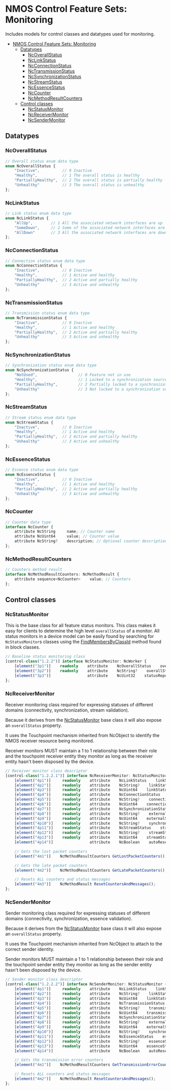 # NMOS Control Feature Sets: Monitoring

Includes models for control classes and datatypes used for monitoring.

- [NMOS Control Feature Sets: Monitoring](#nmos-control-feature-sets-monitoring)
  - [Datatypes](#datatypes)
    - [NcOverallStatus](#ncoverallstatus)
    - [NcLinkStatus](#nclinkstatus)
    - [NcConnectionStatus](#ncconnectionstatus)
    - [NcTransmissionStatus](#nctransmissionstatus)
    - [NcSynchronizationStatus](#ncsynchronizationstatus)
    - [NcStreamStatus](#ncstreamstatus)
    - [NcEssenceStatus](#ncessencestatus)
    - [NcCounter](#nccounter)
    - [NcMethodResultCounters](#ncmethodresultcounters)
  - [Control classes](#control-classes)
    - [NcStatusMonitor](#ncstatusmonitor)
    - [NcReceiverMonitor](#ncreceivermonitor)
    - [NcSenderMonitor](#ncsendermonitor)

## Datatypes

### NcOverallStatus

```typescript
// Overall status enum data type
enum NcOverallStatus {
    "Inactive",          // 0 Inactive
    "Healthy",           // 1 The overall status is healthy
    "PartiallyHealthy",  // 2 The overall status is partially healthy
    "Unhealthy"          // 3 The overall status is unhealthy
};
```

### NcLinkStatus

```typescript
// Link status enum data type
enum NcLinkStatus {
    "AllUp",        // 1 All the associated network interfaces are up
    "SomeDown",     // 2 Some of the associated network interfaces are down
    "AllDown"       // 3 All the associated network interfaces are down
};
```

### NcConnectionStatus

```typescript
// Connection status enum data type
enum NcConnectionStatus {
    "Inactive",          // 0 Inactive
    "Healthy",           // 1 Active and healthy
    "PartiallyHealthy",  // 2 Active and partially healthy
    "Unhealthy"          // 3 Active and unhealthy
};
```

### NcTransmissionStatus

```typescript
// Transmission status enum data type
enum NcTransmissionStatus {
    "Inactive",          // 0 Inactive
    "Healthy",           // 1 Active and healthy
    "PartiallyHealthy",  // 2 Active and partially healthy
    "Unhealthy"          // 3 Active and unhealthy
};
```

### NcSynchronizationStatus

```typescript
// Synchronization status enum data type
enum NcSynchronizationStatus {
    "NotUsed",                  // 0 Feature not in use
    "Healthy",                  // 1 Locked to a synchronization source
    "PartiallyHealthy",         // 2 Partially locked to a synchronization source
    "Unhealthy"                 // 3 Not locked to a synchronization source
};
```

### NcStreamStatus

```typescript
// Stream status enum data type
enum NcStreamStatus {
    "Inactive",          // 0 Inactive
    "Healthy",           // 1 Active and healthy
    "PartiallyHealthy",  // 2 Active and partially healthy
    "Unhealthy"          // 3 Active and unhealthy
};
```

### NcEssenceStatus

```typescript
// Essence status enum data type
enum NcEssenceStatus {
    "Inactive",          // 0 Inactive
    "Healthy",           // 1 Active and healthy
    "PartiallyHealthy",  // 2 Active and partially healthy
    "Unhealthy"          // 3 Active and unhealthy
};
```

### NcCounter

```typescript
// Counter data type
interface NcCounter {
    attribute NcString     name; // Counter name
    attribute NcUint64     value; // Counter value
    attribute NcString?    description; // Optional counter description
};
```

### NcMethodResultCounters

```typescript
// Counters method result
interface NcMethodResultCounters: NcMethodResult {
    attribute sequence<NcCounter>    value; // Counters
};
```

## Control classes

### NcStatusMonitor

This is the base class for all feature status monitors.
This class makes it easy for clients to determine the high level `overallStatus` of a monitor.
All status monitors in a device model can be easily found by searching for `NcStatusMonitor`s classes using the [FindMembersByClassId](https://specs.amwa.tv/ms-05-02/latest/docs/Blocks.html#search-methods) method found in block classes.

```typescript
// Baseline status monitoring class
[control-class("1.2.2")] interface NcStatusMonitor: NcWorker {
    [element("3p1")]    readonly    attribute    NcOverallStatus    overallStatus;      // Overall status property
    [element("3p2")]    readonly    attribute    NcString?    overallStatusMessage;     // Overall status message property
    [element("3p3")]                attribute    NcUint32    statusReportingDelay;      // Status reporting delay property (in seconds, default is 3s and 0 means no delay)
};
```

### NcReceiverMonitor

Receiver monitoring class required for expressing statuses of different domains (connectivity, synchronization, stream validation).

Because it derives from the [NcStatusMonitor](#ncstatusmonitor) base class it will also expose an `overallStatus` property.

It uses the Touchpoint mechanism inherited from NcObject to identify the NMOS receiver resource being monitored.

Receiver monitors MUST maintain a 1 to 1 relationship between their role and the touchpoint receiver entity they monitor as long as the receiver entity hasn't been disposed by the device.

```typescript
// Receiver monitor class descriptor
[control-class("1.2.2.1")] interface NcReceiverMonitor: NcStatusMonitor {
    [element("4p1")]     readonly    attribute    NcLinkStatus    linkStatus;    // Link status property
    [element("4p2")]     readonly    attribute    NcString?    linkStatusMessage;    // Link status message property
    [element("4p3")]     readonly    attribute    NcUint64    linkStatusTransitionCounter;    // Link status transition counter property
    [element("4p4")]     readonly    attribute    NcConnectionStatus    connectionStatus;    // Connection status property
    [element("4p5")]     readonly    attribute    NcString?    connectionStatusMessage;    // Connection status message property
    [element("4p6")]     readonly    attribute    NcUint64    connectionStatusTransitionCounter;    // Connection status transition counter property
    [element("4p7")]     readonly    attribute    NcSynchronizationStatus    externalSynchronizationStatus;    // External synchronization status property
    [element("4p8")]     readonly    attribute    NcString?    externalSynchronizationStatusMessage;    // External synchronization status message property
    [element("4p9")]     readonly    attribute    NcUint64    externalSynchronizationStatusTransitionCounter;    // External synchronization status transition counter property
    [element("4p10")]    readonly    attribute    NcString?    synchronizationSourceId;    // Synchronization source id property
    [element("4p11")]    readonly    attribute    NcStreamStatus    streamStatus;    // Stream status property
    [element("4p12")]    readonly    attribute    NcString?    streamStatusMessage;    // Stream status message property
    [element("4p13")]    readonly    attribute    NcUint64    streamStatusTransitionCounter;    // Stream status transition counter property
    [element("4p14")]                attribute    NcBoolean    autoResetCountersAndMessages;    // Automatic reset counters and status messages property (default: true)

    // Gets the lost packet counters
    [element("4m1")]    NcMethodResultCounters GetLostPacketCounters();

    // Gets the late packet counters
    [element("4m2")]    NcMethodResultCounters GetLatePacketCounters();

    // Resets ALL counters and status messages
    [element("4m3")]    NcMethodResult ResetCountersAndMessages();
};
```

### NcSenderMonitor

Sender monitoring class required for expressing statuses of different domains (connectivity, synchronization, essence validation).

Because it derives from the [NcStatusMonitor](#ncstatusmonitor) base class it will also expose an `overallStatus` property.

It uses the Touchpoint mechanism inherited from NcObject to attach to the correct sender identity.

Sender monitors MUST maintain a 1 to 1 relationship between their role and the touchpoint sender entity they monitor as long as the sender entity hasn't been disposed by the device.

```typescript
// Sender monitor class descriptor
[control-class("1.2.2.2")] interface NcSenderMonitor: NcStatusMonitor {
    [element("4p1")]     readonly    attribute    NcLinkStatus    linkStatus;    // Link status property
    [element("4p2")]     readonly    attribute    NcString?    linkStatusMessage;    // Link status message property
    [element("4p3")]     readonly    attribute    NcUint64    linkStatusTransitionCounter;    // Link status transition counter property
    [element("4p4")]     readonly    attribute    NcTransmissionStatus    transmissionStatus;    // Transmission status property
    [element("4p5")]     readonly    attribute    NcString?    transmissionStatusMessage;    // Transmission status message property
    [element("4p6")]     readonly    attribute    NcUint64    transmissionStatusTransitionCounter;    // Transmission status transition counter property
    [element("4p7")]     readonly    attribute    NcSynchronizationStatus    externalSynchronizationStatus;    // External synchronization status property
    [element("4p8")]     readonly    attribute    NcString?    externalSynchronizationStatusMessage;    // External synchronization status message property
    [element("4p9")]     readonly    attribute    NcUint64    externalSynchronizationStatusTransitionCounter;    // External synchronization status transition counter property
    [element("4p10")]    readonly    attribute    NcString?    synchronizationSourceId;    // Synchronization source id property
    [element("4p11")]    readonly    attribute    NcEssenceStatus    essenceStatus;    // Essence status property
    [element("4p12")]    readonly    attribute    NcString?    essenceStatusMessage;    // Essence status message property
    [element("4p13")]    readonly    attribute    NcUint64    essenceStatusTransitionCounter;    // Essence status transition counter property
    [element("4p14")]                attribute    NcBoolean    autoResetCountersAndMessages;    // Automatic reset counters and status messages property (default: true)

    // Gets the transmission error counters
    [element("4m1")]    NcMethodResultCounters GetTransmissionErrorCounters();

    // Resets ALL counters and status messages
    [element("4m2")]    NcMethodResult ResetCountersAndMessages();
};
```
